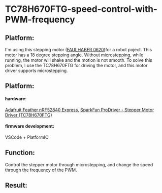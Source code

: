 # TC78H670FTG-speed-control-with-PWM-frequency

## Platform:
I'm using this stepping motor ([FAULHABER 0620](https://www.faulhaber.com/en/products/series/dm0620/))for a robot poject. This motor has a 18 degree stepping angle. Without microstepping, while running, the motor will shake and the motion is not smooth. To solve this problem, I use the TC78H670FTG for driving the motor, and this motor driver supports microstepping.

## Platform:
#### hardware:
[Adafruit Feather nRF52840 Express](https://www.adafruit.com/product/4062),
[SparkFun ProDriver - Stepper Motor Driver (TC78H670FTG)](https://www.sparkfun.com/products/16836)

#### firmware development:
VSCode + PlatformIO

## Function:
Control the stepper motor through microstepping, and change the speed through the frequency of the PWM.

## Result:
